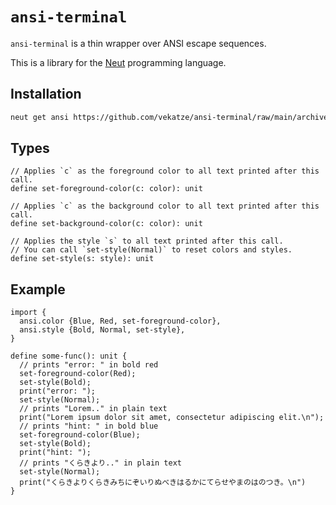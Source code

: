 # `ansi-terminal`

`ansi-terminal` is a thin wrapper over ANSI escape sequences.

This is a library for the [Neut](https://vekatze.github.io/neut/) programming language.

## Installation

```sh
neut get ansi https://github.com/vekatze/ansi-terminal/raw/main/archive/0-4-17.tar.zst
```

## Types

```neut
// Applies `c` as the foreground color to all text printed after this call.
define set-foreground-color(c: color): unit

// Applies `c` as the background color to all text printed after this call.
define set-background-color(c: color): unit

// Applies the style `s` to all text printed after this call.
// You can call `set-style(Normal)` to reset colors and styles.
define set-style(s: style): unit
```

## Example

```neut
import {
  ansi.color {Blue, Red, set-foreground-color},
  ansi.style {Bold, Normal, set-style},
}

define some-func(): unit {
  // prints "error: " in bold red
  set-foreground-color(Red);
  set-style(Bold);
  print("error: ");
  set-style(Normal);
  // prints "Lorem.." in plain text
  print("Lorem ipsum dolor sit amet, consectetur adipiscing elit.\n");
  // prints "hint: " in bold blue
  set-foreground-color(Blue);
  set-style(Bold);
  print("hint: ");
  // prints "くらきより.." in plain text
  set-style(Normal);
  print("くらきよりくらきみちにぞいりぬべきはるかにてらせやまのはのつき。\n")
}
```
